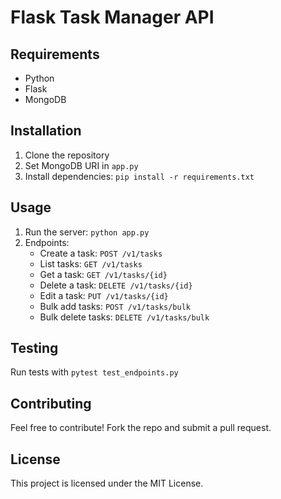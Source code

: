 # Flask Task Manager API

## Requirements
- Python
- Flask
- MongoDB

## Installation
1. Clone the repository
2. Set MongoDB URI in `app.py`
3. Install dependencies: `pip install -r requirements.txt`

## Usage
1. Run the server: `python app.py`
2. Endpoints:
   - Create a task: `POST /v1/tasks`
   - List tasks: `GET /v1/tasks`
   - Get a task: `GET /v1/tasks/{id}`
   - Delete a task: `DELETE /v1/tasks/{id}`
   - Edit a task: `PUT /v1/tasks/{id}`
   - Bulk add tasks: `POST /v1/tasks/bulk`
   - Bulk delete tasks: `DELETE /v1/tasks/bulk`

## Testing
Run tests with `pytest test_endpoints.py`

## Contributing
Feel free to contribute! Fork the repo and submit a pull request.

## License
This project is licensed under the MIT License.
